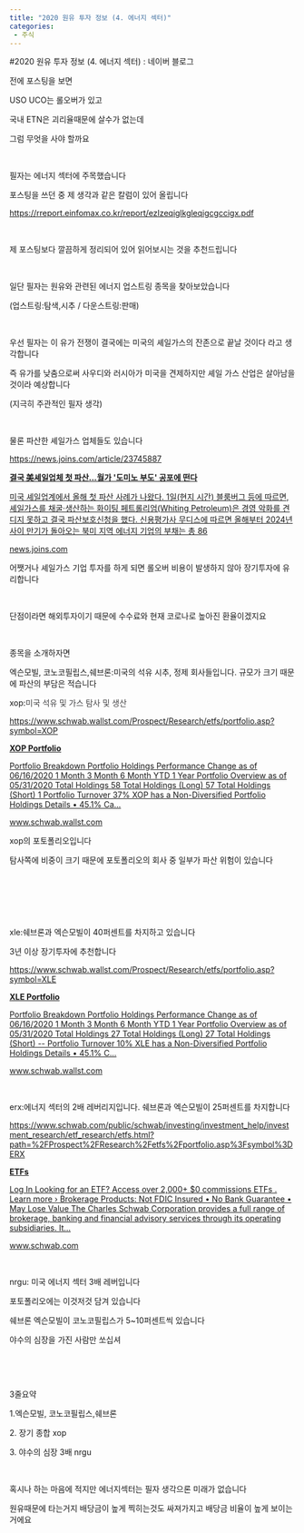 ```yaml
---
title: "2020 원유 투자 정보 (4. 에너지 섹터)"
categories:
 - 주식
---
```

#2020 원유 투자 정보 (4. 에너지 섹터) : 네이버 블로그
<div class="wrap_rabbit pcol2 _param(1) _postViewArea222004040255" id="post-view222004040255">
<!-- Rabbit HTML --><div class="se-viewer se-theme-default" lang="ko-KR">
<!-- SE_DOC_HEADER_END -->
<div class="se-main-container">
<div class="se-component se-text se-l-default" id="SE-2fd9ee2e-fdf4-4c43-8e4c-b82625d29e07">
<div class="se-component-content">
<div class="se-section se-section-text se-l-default">
<div class="se-module se-module-text">
<!-- SE-TEXT { --><p class="se-text-paragraph se-text-paragraph-align-" id="SE-a7ee59a8-710e-44d5-81ca-b8024ac8678e" style=""><span class="se-fs- se-ff-" id="SE-024cdcd7-fd52-4ed3-bbf1-9124244a02a7" style="">전에 포스팅을 보면</span></p><!-- } SE-TEXT --><!-- SE-TEXT { --><p class="se-text-paragraph se-text-paragraph-align-" id="SE-af5c1b1a-0620-4790-ba28-56f56c30b422" style=""><span class="se-fs- se-ff-" id="SE-969e273b-fedb-4cab-b9b6-e4ff700909e7" style="">USO UCO는 롤오버가 있고</span></p><!-- } SE-TEXT --><!-- SE-TEXT { --><p class="se-text-paragraph se-text-paragraph-align-" id="SE-469e8d9c-9712-4c90-9717-18b821634ee0" style=""><span class="se-fs- se-ff-" id="SE-cd1d88cf-f7da-4bc6-ade1-9c1092eab35e" style="">국내 ETN은 괴리율때문에 살수가 없는데 </span></p><!-- } SE-TEXT --><!-- SE-TEXT { --><p class="se-text-paragraph se-text-paragraph-align-" id="SE-b16d27fa-55eb-440a-8b97-6aa7056a1e1b" style=""><span class="se-fs- se-ff-" id="SE-2921daf6-917c-43ce-bbb5-374606fa90fe" style="">그럼 무엇을 사야 할까요</span></p><!-- } SE-TEXT --><!-- SE-TEXT { --><p class="se-text-paragraph se-text-paragraph-align-" id="SE-d3238edb-3092-45ba-890e-1ce31f6e1a05" style=""><span class="se-fs- se-ff-" id="SE-a6fcca94-42bc-426b-aa85-2962abfa7980" style="">​</span></p><!-- } SE-TEXT --><!-- SE-TEXT { --><p class="se-text-paragraph se-text-paragraph-align-" id="SE-361593b2-9cd6-469b-9aea-ebb440c75d32" style=""><span class="se-fs- se-ff-" id="SE-875dc069-ab4a-4f24-93ca-c4c0ea2a2478" style="">필자는 에너지 섹터에 주목했습니다</span></p><!-- } SE-TEXT --><!-- SE-TEXT { --><p class="se-text-paragraph se-text-paragraph-align-" id="SE-a76bff18-7028-40ef-9811-1fd252ac9fab" style=""><span class="se-fs- se-ff-" id="SE-9e976cf4-c390-4175-9f29-a348208afb02" style="">포스팅을 쓰던 중 제 생각과 같은 칼럼이 있어 올립니다</span></p><!-- } SE-TEXT --><!-- SE-TEXT { --><p class="se-text-paragraph se-text-paragraph-align-" id="SE-6270c10e-8bb0-49da-bd03-d94c665b3146" style=""><span class="se-fs- se-ff-" id="SE-5e17468e-3573-434c-a5b8-c1daf61825dd" style=""><a class="se-link" href="https://rreport.einfomax.co.kr/report/ezlzeqiglkgleqigcgccigx.pdf" target="_blank">https://rreport.einfomax.co.kr/report/ezlzeqiglkgleqigcgccigx.pdf</a></span></p><!-- } SE-TEXT --><!-- SE-TEXT { --><p class="se-text-paragraph se-text-paragraph-align-" id="SE-6bb59265-95c6-4f57-8395-0ce259a9e0ef" style=""><span class="se-fs- se-ff-" id="SE-a8985439-953e-4988-801d-dbadc788f4e4" style="">​</span></p><!-- } SE-TEXT --><!-- SE-TEXT { --><p class="se-text-paragraph se-text-paragraph-align-" id="SE-98114ecb-ec3c-4969-9f02-c5b96355c045" style=""><span class="se-fs- se-ff-" id="SE-46438a71-90e8-432c-b51d-16a0bbd69eec" style="">제 포스팅보다 깔끔하게 정리되어 있어 읽어보시는 것을 추천드립니다</span></p><!-- } SE-TEXT --><!-- SE-TEXT { --><p class="se-text-paragraph se-text-paragraph-align-" id="SE-6e0b504a-ce73-41e2-bc99-ba416a0e8444" style=""><span class="se-fs- se-ff-" id="SE-1a8ea530-66dc-46a3-b3d2-d6cb41babe3d" style="">​</span></p><!-- } SE-TEXT --><!-- SE-TEXT { --><p class="se-text-paragraph se-text-paragraph-align-" id="SE-cbe1129d-2a1e-4cc2-b339-294fbf1ca8c9" style=""><span class="se-fs- se-ff-" id="SE-3bd16a29-e6fc-474d-8f32-9215b8f132aa" style="">일단 필자는 원유와 관련된 에너지 업스트링 종목을 찾아보았습니다</span></p><!-- } SE-TEXT --><!-- SE-TEXT { --><p class="se-text-paragraph se-text-paragraph-align-" id="SE-87cab7f2-4ac8-47ca-9374-9a473c160b88" style=""><span class="se-fs- se-ff-" id="SE-c21e7967-b67a-4334-bb6a-87ee8191b2d4" style="">(업스트링:탐색,시추 / 다운스트링:판매)</span></p><!-- } SE-TEXT --><!-- SE-TEXT { --><p class="se-text-paragraph se-text-paragraph-align-" id="SE-1689d60b-dda1-467c-86e6-2586ea031bdc" style=""><span class="se-fs- se-ff-" id="SE-d318667f-934f-40a8-9f6e-21688d564b56" style="">​</span></p><!-- } SE-TEXT --><!-- SE-TEXT { --><p class="se-text-paragraph se-text-paragraph-align-" id="SE-0bdeec63-5b12-4180-81c8-3b57a21d01ab" style=""><span class="se-fs- se-ff-" id="SE-5cfbd72c-fe0b-4597-b0bc-d7177f234cf1" style="">우선 필자는 이 유가 전쟁이 결국에는 미국의 셰일가스의 잔존으로 끝날 것이다 라고 생각합니다</span></p><!-- } SE-TEXT --><!-- SE-TEXT { --><p class="se-text-paragraph se-text-paragraph-align-" id="SE-286a9130-ef91-4dc0-b67a-9aaa1c2c6d2e" style=""><span class="se-fs- se-ff-" id="SE-227d8a96-2bd6-4335-b8af-4f9e848c5620" style="">즉 유가를 낮춤으로써 사우디와 러시아가 미국을 견제하지만 셰일 가스 산업은 살아남을 것이라 예상합니다</span></p><!-- } SE-TEXT --><!-- SE-TEXT { --><p class="se-text-paragraph se-text-paragraph-align-" id="SE-27b4bc70-677d-49ac-96d8-da8250c32dd4" style=""><span class="se-fs- se-ff-" id="SE-0d07f253-c474-4070-952c-05eda820b332" style="">(지극히 주관적인 필자 생각)</span></p><!-- } SE-TEXT --><!-- SE-TEXT { --><p class="se-text-paragraph se-text-paragraph-align-" id="SE-56f383c4-6650-4751-b928-a725e6a17404" style=""><span class="se-fs- se-ff-" id="SE-301fc56c-a59b-47d7-9032-ebc5e8a8539e" style="">​</span></p><!-- } SE-TEXT --><!-- SE-TEXT { --><p class="se-text-paragraph se-text-paragraph-align-" id="SE-f824c78d-b65d-4ff4-89d0-aa2fe8579d1f" style=""><span class="se-fs- se-ff-" id="SE-6373114e-445b-42d6-ae18-90784d970ccf" style="">물론 파산한 셰일가스 업체들도 있습니다</span></p><!-- } SE-TEXT --><!-- SE-TEXT { --><p class="se-text-paragraph se-text-paragraph-align-" id="SE-5d197dc9-1313-4c7a-aafd-a59cf97e4013" style=""><span class="se-fs- se-ff-" id="SE-bbdc9948-5dbb-41c6-96df-18a15c3aeff9" style=""><a class="se-link" href="https://news.joins.com/article/23745887" target="_blank">https://news.joins.com/article/23745887</a></span></p><!-- } SE-TEXT -->
</div>
</div>
</div>
</div> <div class="se-component se-oglink se-l-large_image" id="SE-28106190-1f43-4a7c-a5cc-f5c6d7e6fcd1">
<div class="se-component-content">
<div class="se-section se-section-oglink se-l-large_image se-section-align-">
<div class="se-module se-module-oglink">
<a class="se-oglink-thumbnail" href="https://news.joins.com/article/23745887" target="_blank">
<img alt="" class="se-oglink-thumbnail-resource" src="https://dthumb-phinf.pstatic.net/?src=%22https%3A%2F%2Fpds.joins.com%2Fnews%2Fcomponent%2Fhtmlphoto_mmdata%2F202004%2F02%2F7172394c-fbb3-4d98-be71-7cdead85e375.jpg%22&amp;type=ff500_300">
</a>
<a class="se-oglink-info" href="https://news.joins.com/article/23745887" target="_blank">
<div class="se-oglink-info-container">
<strong class="se-oglink-title">결국 美셰일업체 첫 파산…월가 '도미노 부도' 공포에 떤다</strong>
<p class="se-oglink-summary">미국 셰일업계에서 올해 첫 파산 사례가 나왔다. 1일(현지 시간) 블룸버그 등에 따르면, 셰일가스를 채굴·생산하는 화이팅 페트롤리엄(Whiting Petroleum)은 경영 악화를 견디지 못하고 결국 파산보호신청을 했다. 신용평가사 무디스에 따르면 올해부터 2024년 사이 만기가 돌아오는 북미 지역 에너지 기업의 부채는 총 86</p>
<p class="se-oglink-url">news.joins.com</p>
</div>
</a>
</div>
</div>
</div>
<script class="__se_module_data" data-module='{"type":"v2_oglink", "id" :"SE-28106190-1f43-4a7c-a5cc-f5c6d7e6fcd1", "data" : {"link" : "https://news.joins.com/article/23745887", "isVideo" : "false", "thumbnail" : "https://dthumb-phinf.pstatic.net/?src=%22https%3A%2F%2Fpds.joins.com%2Fnews%2Fcomponent%2Fhtmlphoto_mmdata%2F202004%2F02%2F7172394c-fbb3-4d98-be71-7cdead85e375.jpg%22&amp;type=ff500_300"}}' type="text/data"></script>
</div> <div class="se-component se-text se-l-default" id="SE-e798e7b5-972d-418d-a44d-28a9f97f5535">
<div class="se-component-content">
<div class="se-section se-section-text se-l-default">
<div class="se-module se-module-text">
<!-- SE-TEXT { --><p class="se-text-paragraph se-text-paragraph-align-" id="SE-6fbee89a-a881-4251-bc1d-8bcd57864ab5" style=""><span class="se-fs- se-ff-" id="SE-77110313-e326-4cd6-85fe-9c861382c63b" style="">어쨋거나 셰일가스 기업 투자를 하게 되면 롤오버 비용이 발생하지 않아 장기투자에 유리합니다</span></p><!-- } SE-TEXT --><!-- SE-TEXT { --><p class="se-text-paragraph se-text-paragraph-align-" id="SE-4eadc27a-043b-4dd5-a854-7863ee95faf0" style=""><span class="se-fs- se-ff-" id="SE-09c2b2ec-7379-463c-972d-782c24b60121" style="">​</span></p><!-- } SE-TEXT --><!-- SE-TEXT { --><p class="se-text-paragraph se-text-paragraph-align-" id="SE-d1bea2f8-3612-4211-aa4e-5be26398399c" style=""><span class="se-fs- se-ff-" id="SE-d2ca178d-5ff0-4179-9142-92d3aca5cf64" style="">단점이라면 해외투자이기 때문에 수수료와 현재 코로나로 높아진 환율이겠지요</span></p><!-- } SE-TEXT --><!-- SE-TEXT { --><p class="se-text-paragraph se-text-paragraph-align-" id="SE-65440630-96ec-452e-8b7e-14176870d049" style=""><span class="se-fs- se-ff-" id="SE-6c3c973d-fbd1-4cc1-97d0-bc2632a3ed08" style="">​</span></p><!-- } SE-TEXT --><!-- SE-TEXT { --><p class="se-text-paragraph se-text-paragraph-align-" id="SE-f3ce9461-0ea2-463c-8b24-d0a903242b01" style=""><span class="se-fs- se-ff-" id="SE-011aad82-b070-4737-aad3-f16d9e68fc19" style="">종목을 소개하자면</span></p><!-- } SE-TEXT --><!-- SE-TEXT { --><p class="se-text-paragraph se-text-paragraph-align-" id="SE-c939fd75-ce79-4f6f-a881-7cb63852270b" style=""><span class="se-fs- se-ff-" id="SE-62a5ecfc-dbf7-4ca0-a88d-5ef183387571" style="">엑슨모빌, 코노코필립스,쉐브론:미국의 석유 시추, 정제 회사들입니다. 규모가 크기 때문에 파산의 부담은 적습니다</span></p><!-- } SE-TEXT --><!-- SE-TEXT { --><p class="se-text-paragraph se-text-paragraph-align-" id="SE-80098947-9c13-40bc-b9d4-c5d10a2811cb" style=""><span class="se-fs- se-ff-" id="SE-574fc6ca-ff61-4b52-b926-5ed39e86a02d" style="">xop:</span><span class="se-fs-fs15 se-ff-system se-style-unset" id="SE-cc4a7005-dee2-44ff-beda-2179a3b5443e" style="color:#414042;background-color:#ffffff;">미국 석유 및 가스 탐사 및 생산</span></p><!-- } SE-TEXT --><!-- SE-TEXT { --><p class="se-text-paragraph se-text-paragraph-align-" id="SE-f2e6c387-d684-4131-af15-abff7ee6e5b8" style=""><span class="se-fs- se-ff-" id="SE-a056df26-c964-4b2a-b2ab-87fa8a499cf7" style=""><a class="se-link" href="https://www.schwab.wallst.com/Prospect/Research/etfs/portfolio.asp?symbol=XOP" target="_blank">https://www.schwab.wallst.com/Prospect/Research/etfs/portfolio.asp?symbol=XOP</a></span></p><!-- } SE-TEXT -->
</div>
</div>
</div>
</div> <div class="se-component se-oglink se-l-text" id="SE-796265d6-0b07-44eb-9685-929d5db1903e">
<div class="se-component-content">
<div class="se-section se-section-oglink se-l-text se-section-align-">
<div class="se-module se-module-oglink">
<a class="se-oglink-info" href="https://www.schwab.wallst.com/Prospect/Research/etfs/portfolio.asp?symbol=XOP" target="_blank">
<div class="se-oglink-info-container">
<strong class="se-oglink-title">XOP Portfolio</strong>
<p class="se-oglink-summary">Portfolio Breakdown Portfolio Holdings Performance Change as of 06/16/2020 1 Month 3 Month 6 Month YTD 1 Year Portfolio Overview as of 05/31/2020 Total Holdings 58 Total Holdings (Long) 57 Total Holdings (Short) 1 Portfolio Turnover 37% XOP has a Non-Diversified Portfolio Holdings Details • 45.1% Ca...</p>
<p class="se-oglink-url">www.schwab.wallst.com</p>
</div>
</a>
</div>
</div>
</div>
<script class="__se_module_data" data-module='{"type":"v2_oglink", "id" :"SE-796265d6-0b07-44eb-9685-929d5db1903e", "data" : {"link" : "https://www.schwab.wallst.com/Prospect/Research/etfs/portfolio.asp?symbol=XOP", "isVideo" : "false", "thumbnail" : ""}}' type="text/data"></script>
</div> <div class="se-component se-text se-l-default" id="SE-784ebbb2-9a02-4fbb-9d20-b50aa1082e18">
<div class="se-component-content">
<div class="se-section se-section-text se-l-default">
<div class="se-module se-module-text">
<!-- SE-TEXT { --><p class="se-text-paragraph se-text-paragraph-align-" id="SE-46dc8527-1bc9-43dc-b0de-43c7e10c2e42" style=""><span class="se-fs- se-ff-" id="SE-b15a7783-91a0-49d1-baf3-bb58d86ecc03" style="">xop의 포토폴리오입니다</span></p><!-- } SE-TEXT --><!-- SE-TEXT { --><p class="se-text-paragraph se-text-paragraph-align-" id="SE-c1b13a58-ebc8-4765-bb97-983d629851f6" style=""><span class="se-fs- se-ff-" id="SE-87cd4df9-9cc5-4dfc-9674-51e84d248a70" style="">탐사쪽에 비중이 크기 때문에 포토폴리오의 회사 중 일부가 파산 위험이 있습니다</span></p><!-- } SE-TEXT --><!-- SE-TEXT { --><p class="se-text-paragraph se-text-paragraph-align-" id="SE-beafdf05-971c-4d80-8623-85ea5d11c150" style=""><span class="se-fs- se-ff-" id="SE-4250b05b-00ed-4c43-ac12-c5309c144326" style="">​</span></p><!-- } SE-TEXT --><!-- SE-TEXT { --><p class="se-text-paragraph se-text-paragraph-align-" id="SE-61c084a6-fb01-40fe-98b2-59cc991d50b6" style=""><span class="se-fs- se-ff-" id="SE-f18f7a83-264a-427d-9e9d-0167411579b9" style="">​</span></p><!-- } SE-TEXT --><!-- SE-TEXT { --><p class="se-text-paragraph se-text-paragraph-align-" id="SE-c69a2de7-892b-4adc-919d-66e20969d764" style=""><span class="se-fs- se-ff-" id="SE-9d5ca80b-f2bc-4101-bae5-fbef4b477ee1" style="">​</span></p><!-- } SE-TEXT --><!-- SE-TEXT { --><p class="se-text-paragraph se-text-paragraph-align-" id="SE-bd8d08ed-d2a9-4a25-ae9a-740df5858e7f" style=""><span class="se-fs- se-ff-" id="SE-e98e35cb-55a5-4da7-8c2e-f3d01fb77b36" style="">xle:쉐브론과 엑슨모빌이 40퍼센트를 차지하고 있습니다</span></p><!-- } SE-TEXT --><!-- SE-TEXT { --><p class="se-text-paragraph se-text-paragraph-align-" id="SE-b9badc4c-f3e3-4b5f-a773-82f2c5960374" style=""><span class="se-fs- se-ff-" id="SE-33afd3b4-740b-4a65-ad6b-341585f5ab4a" style="">3년 이상 장기투자에 추천합니다</span></p><!-- } SE-TEXT --><!-- SE-TEXT { --><p class="se-text-paragraph se-text-paragraph-align-" id="SE-715ccdcb-ad4c-49db-a1dc-7ea5ecf78bb3" style=""><span class="se-fs- se-ff-" id="SE-4b1e7b1b-6ae1-4263-baca-a8ecd3dac9b6" style=""><a class="se-link" href="https://www.schwab.wallst.com/Prospect/Research/etfs/portfolio.asp?symbol=XLE" target="_blank">https://www.schwab.wallst.com/Prospect/Research/etfs/portfolio.asp?symbol=XLE</a></span></p><!-- } SE-TEXT -->
</div>
</div>
</div>
</div> <div class="se-component se-oglink se-l-image" id="SE-938c1235-96ef-4cb3-b4e7-41d13f9d1b5c">
<div class="se-component-content">
<div class="se-section se-section-oglink se-l-image se-section-align-">
<div class="se-module se-module-oglink">
<a class="se-oglink-thumbnail" href="https://www.schwab.wallst.com/Prospect/Research/etfs/portfolio.asp?symbol=XLE" target="_blank">
<img alt="" class="se-oglink-thumbnail-resource" src="https://dthumb-phinf.pstatic.net/?src=%22https%3A%2F%2Fwww.schwab.wallst.com%2Fcgi-bin%2Fupload.dll%2Ffile.png%3Fzab877d0az9176eb3af70646a8ba89194d8a0120a9%22&amp;type=ff120">
</a>
<a class="se-oglink-info" href="https://www.schwab.wallst.com/Prospect/Research/etfs/portfolio.asp?symbol=XLE" target="_blank">
<div class="se-oglink-info-container">
<strong class="se-oglink-title">XLE Portfolio</strong>
<p class="se-oglink-summary">Portfolio Breakdown Portfolio Holdings Performance Change as of 06/16/2020 1 Month 3 Month 6 Month YTD 1 Year Portfolio Overview as of 05/31/2020 Total Holdings 27 Total Holdings (Long) 27 Total Holdings (Short) -- Portfolio Turnover 10% XLE has a Non-Diversified Portfolio Holdings Details • 45.1% C...</p>
<p class="se-oglink-url">www.schwab.wallst.com</p>
</div>
</a>
</div>
</div>
</div>
<script class="__se_module_data" data-module='{"type":"v2_oglink", "id" :"SE-938c1235-96ef-4cb3-b4e7-41d13f9d1b5c", "data" : {"link" : "https://www.schwab.wallst.com/Prospect/Research/etfs/portfolio.asp?symbol=XLE", "isVideo" : "false", "thumbnail" : "https://dthumb-phinf.pstatic.net/?src=%22https%3A%2F%2Fwww.schwab.wallst.com%2Fcgi-bin%2Fupload.dll%2Ffile.png%3Fzab877d0az9176eb3af70646a8ba89194d8a0120a9%22&amp;type=ff120"}}' type="text/data"></script>
</div> <div class="se-component se-text se-l-default" id="SE-febee247-fb43-41a0-85d0-fab0d2b815fe">
<div class="se-component-content">
<div class="se-section se-section-text se-l-default">
<div class="se-module se-module-text">
<!-- SE-TEXT { --><p class="se-text-paragraph se-text-paragraph-align-" id="SE-1702d3b8-28a9-4e90-8e21-205e4bb3ba93" style=""><span class="se-fs- se-ff-" id="SE-a5c06d71-5b68-42ed-806a-d9b4d72ec4f9" style="">​</span></p><!-- } SE-TEXT --><!-- SE-TEXT { --><p class="se-text-paragraph se-text-paragraph-align-" id="SE-2ff168e2-6725-4389-9e77-c91744ac09fb" style=""><span class="se-fs- se-ff-" id="SE-3616cdfa-7f0d-4fb2-92d0-0fb19b333780" style="">erx:에너지 섹터의 2배 레버리지입니다. 쉐브론과 엑슨모빌이 25퍼센트를 차지합니다</span></p><!-- } SE-TEXT --><!-- SE-TEXT { --><p class="se-text-paragraph se-text-paragraph-align-" id="SE-f8a690a2-2e1f-481e-bff4-3075ab3cec24" style=""><span class="se-fs- se-ff-" id="SE-fbd5afb0-7819-4898-8c1a-7d2593e9aebe" style=""><a class="se-link" href="https://www.schwab.com/public/schwab/investing/investment_help/investment_research/etf_research/etfs.html?path=%2FProspect%2FResearch%2Fetfs%2Fportfolio.asp%3Fsymbol%3DERX" target="_blank">https://www.schwab.com/public/schwab/investing/investment_help/investment_research/etf_research/etfs.html?path=%2FProspect%2FResearch%2Fetfs%2Fportfolio.asp%3Fsymbol%3DERX</a></span></p><!-- } SE-TEXT -->
</div>
</div>
</div>
</div> <div class="se-component se-oglink se-l-text" id="SE-38226719-3a2e-4c3e-bc41-a483a1ece613">
<div class="se-component-content">
<div class="se-section se-section-oglink se-l-text se-section-align-">
<div class="se-module se-module-oglink">
<a class="se-oglink-info" href="https://www.schwab.com/public/schwab/investing/investment_help/investment_research/etf_research/etfs.html?path=%2FProspect%2FResearch%2Fetfs%2Fportfolio.asp%3Fsymbol%3DERX" target="_blank">
<div class="se-oglink-info-container">
<strong class="se-oglink-title">ETFs</strong>
<p class="se-oglink-summary">Log In Looking for an ETF? Access over 2,000+ $0 commissions ETFs . Learn more › Brokerage Products: Not FDIC Insured • No Bank Guarantee • May Lose Value The Charles Schwab Corporation provides a full range of brokerage, banking and financial advisory services through its operating subsidiaries. It...</p>
<p class="se-oglink-url">www.schwab.com</p>
</div>
</a>
</div>
</div>
</div>
<script class="__se_module_data" data-module='{"type":"v2_oglink", "id" :"SE-38226719-3a2e-4c3e-bc41-a483a1ece613", "data" : {"link" : "https://www.schwab.com/public/schwab/investing/investment_help/investment_research/etf_research/etfs.html?path=%2FProspect%2FResearch%2Fetfs%2Fportfolio.asp%3Fsymbol%3DERX", "isVideo" : "false", "thumbnail" : ""}}' type="text/data"></script>
</div> <div class="se-component se-text se-l-default" id="SE-4bc46e70-3f5a-406b-acc0-ab92c0264e2e">
<div class="se-component-content">
<div class="se-section se-section-text se-l-default">
<div class="se-module se-module-text">
<!-- SE-TEXT { --><p class="se-text-paragraph se-text-paragraph-align-" id="SE-fef5070b-50bf-4108-8407-f6e1b0fe2c16" style=""><span class="se-fs- se-ff-" id="SE-5bdc8ac6-6b8c-4a51-bb54-ec01dcf7af63" style="">​</span></p><!-- } SE-TEXT --><!-- SE-TEXT { --><p class="se-text-paragraph se-text-paragraph-align-" id="SE-1e944c50-09e2-4f9f-9553-68e5e9f577a3" style=""><span class="se-fs- se-ff-" id="SE-bca1c3c4-7ec6-4814-a5a4-97cb58a906d8" style="">nrgu: 미국 에너지 섹터 3배 레버입니다</span></p><!-- } SE-TEXT --><!-- SE-TEXT { --><p class="se-text-paragraph se-text-paragraph-align-" id="SE-87be5192-00d8-4a20-bd63-1c5026cfbafa" style=""><span class="se-fs- se-ff-" id="SE-2b5d3051-cc89-46ba-a7e9-ab75181d1f38" style="">포토폴리오에는 이것저것 담겨 있습니다</span></p><!-- } SE-TEXT --><!-- SE-TEXT { --><p class="se-text-paragraph se-text-paragraph-align-" id="SE-da2a609a-5c34-4819-896e-82ea3820933a" style=""><span class="se-fs- se-ff-" id="SE-b9701f30-520c-4d3c-a863-a81120eb4801" style="">쉐브론 엑슨모빌이 코노코필립스가 5~10퍼센트씩 있습니다</span></p><!-- } SE-TEXT --><!-- SE-TEXT { --><p class="se-text-paragraph se-text-paragraph-align-" id="SE-439ab186-1e85-428f-aa16-1aa14038a2d6" style=""><span class="se-fs- se-ff-" id="SE-7e936410-f6c1-4dbd-9781-8cfc9564330f" style="">야수의 심장을 가진 사람만 쏘십셔</span></p><!-- } SE-TEXT --><!-- SE-TEXT { --><p class="se-text-paragraph se-text-paragraph-align-" id="SE-859d95d2-82e8-4a37-af01-438b9e70ab5c" style=""><span class="se-fs- se-ff-" id="SE-a16589ca-2e6f-4ffb-91b3-d1987e19fdfe" style="">​</span></p><!-- } SE-TEXT --><!-- SE-TEXT { --><p class="se-text-paragraph se-text-paragraph-align-" id="SE-8ae4831c-fc90-4f41-b932-006acc1ecf91" style=""><span class="se-fs- se-ff-" id="SE-47d56e1b-a733-4557-9803-7d9a95e22f11" style="">​</span></p><!-- } SE-TEXT --><!-- SE-TEXT { --><p class="se-text-paragraph se-text-paragraph-align-" id="SE-4f28ac61-e986-4c2c-bda5-9f3d63d276ea" style=""><span class="se-fs- se-ff-" id="SE-8e7872b0-5c2d-45ac-bc61-b5d8f1a00d4a" style="">3줄요약</span></p><!-- } SE-TEXT --><!-- SE-TEXT { --><p class="se-text-paragraph se-text-paragraph-align-" id="SE-ffee33f4-4585-4326-b55c-e429c653cc34" style=""><span class="se-fs- se-ff-" id="SE-1cb1212c-3171-4aa2-9c86-f784130e754c" style="">1.엑슨모빌, 코노코필립스,쉐브론</span></p><!-- } SE-TEXT --><!-- SE-TEXT { --><p class="se-text-paragraph se-text-paragraph-align-" id="SE-621066bc-1cf1-408f-bc46-71d40670e8ea" style=""><span class="se-fs- se-ff-" id="SE-65f07904-e154-4239-8aa6-048d8d4bf15e" style="">2. 장기 종합 xop</span></p><!-- } SE-TEXT --><!-- SE-TEXT { --><p class="se-text-paragraph se-text-paragraph-align-" id="SE-13039653-8f03-4f19-b30a-b2dd3219af69" style=""><span class="se-fs- se-ff-" id="SE-9a133f0c-1dcd-4ccb-ac4f-15314c00c618" style="">3. 야수의 심장 3배 nrgu</span></p><!-- } SE-TEXT --><!-- SE-TEXT { --><p class="se-text-paragraph se-text-paragraph-align-" id="SE-11e88232-657c-4ec2-a614-1a4775435173" style=""><span class="se-fs- se-ff-" id="SE-b098717d-c3ff-4779-a9eb-27024f146b8a" style="">​</span></p><!-- } SE-TEXT --><!-- SE-TEXT { --><p class="se-text-paragraph se-text-paragraph-align-" id="SE-d9c6f55e-e49c-4806-ae15-6f3440e4c150" style=""><span class="se-fs- se-ff-" id="SE-63a8bf4f-15f7-4e0b-853a-d7fcd0e36589" style="">혹시나 하는 마음에 적지만 에너지섹터는 필자 생각으론 미래가 없습니다</span></p><!-- } SE-TEXT --><!-- SE-TEXT { --><p class="se-text-paragraph se-text-paragraph-align-" id="SE-82523be4-708e-439e-943f-efa3a146df8c" style=""><span class="se-fs- se-ff-" id="SE-2285e795-2de4-4334-9b12-9c2f66f7daab" style="">원유때문에 타는거지 배당금이 높게 찍히는것도 싸져가지고 배당금 비율이 높게 보이는거에요</span></p><!-- } SE-TEXT --><!-- SE-TEXT { --><p class="se-text-paragraph se-text-paragraph-align-" id="SE-344bc694-e98c-484e-b726-79dfe19c2298" style=""><span class="se-fs- se-ff-" id="SE-2688484a-e69c-41d8-b12e-bc8e53c698ca" style="">​</span></p><!-- } SE-TEXT --><!-- SE-TEXT { --><p class="se-text-paragraph se-text-paragraph-align-" id="SE-0bc51867-f4e3-4caa-8c81-5251c2a5c619" style=""><span class="se-fs- se-ff-" id="SE-712f2c67-7e3d-49ea-af13-eec858429b70" style="">​</span></p><!-- } SE-TEXT --><!-- SE-TEXT { --><p class="se-text-paragraph se-text-paragraph-align-" id="SE-3fc36f45-b1fb-48aa-a98d-beb5cb1fcdf1" style=""><span class="se-fs- se-ff-" id="SE-31c7566c-fe62-40a2-9036-4b25dd6f2256" style="">​</span></p><!-- } SE-TEXT --><!-- SE-TEXT { --><p class="se-text-paragraph se-text-paragraph-align-" id="SE-c0142931-2df9-4d6c-bc64-e0a6f062db70" style=""><span class="se-fs-fs13 se-ff-system se-style-unset" id="SE-d6baaa44-4df4-4ce8-85ea-9f62dccf7938" style="color:#333333;"><b>​</b></span></p><!-- } SE-TEXT --><!-- SE-TEXT { --><p class="se-text-paragraph se-text-paragraph-align-" id="SE-2c1e3bef-ab0d-4b6c-9ae1-1350b2b3b075" style=""><span class="se-fs-fs13 se-ff-system se-style-unset" id="SE-0f20775a-e2b2-475e-b597-e156948720c3" style="color:#333333;"><b>​</b></span></p><!-- } SE-TEXT --><!-- SE-TEXT { --><p class="se-text-paragraph se-text-paragraph-align-" id="SE-7ad6b2d4-0a17-40d0-bf66-027b3150f30d" style=""><span class="se-fs-fs13 se-ff-system se-style-unset" id="SE-d231f335-9122-454f-8fa0-9435b69b2415" style="color:#333333;"><b>​</b></span></p><!-- } SE-TEXT -->
</div>
</div>
</div>
</div> </div>
</div>
</div>